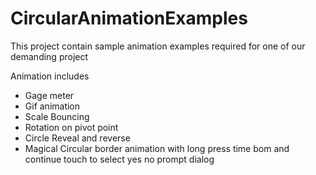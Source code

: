 # CircularAnimationExamples
This project contain sample animation examples required for one of our demanding project

Animation includes

- Gage meter
- Gif animation
- Scale Bouncing
- Rotation on pivot point
- Circle Reveal and reverse
- Magical Circular border animation with long press time bom and continue touch to select yes no prompt dialog
